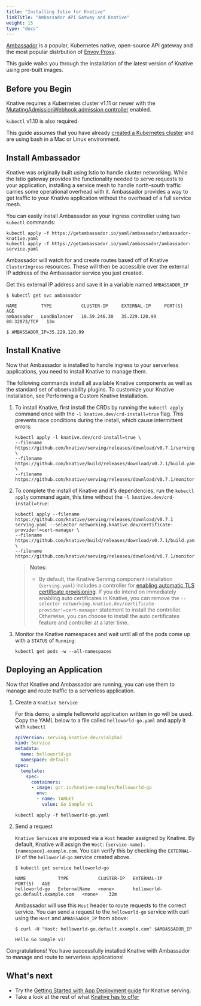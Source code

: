 ```yaml
---
title: "Installing Istio for Knative"
linkTitle: "Ambassador API Gatway and Knative"
weight: 15
type: "docs"
---
```


[Ambassador](https://www.getambassador.io/) is a popular, Kubernetes native,
 open-source API gateway and the most popular distrbution of 
 [Envoy Proxy](https://www.envoyproxy.io/).

This guide walks you through the installation of the latest version of Knative
 using pre-built images.

## Before you Begin

Knative requires a Kubernetes cluster v1.11 or newer with the 
[MutatingAdmissionWebhook admission controller](https://kubernetes.io/docs/reference/access-authn-authz/admission-controllers/#how-do-i-turn-on-an-admission-controller) 
enabled. 

`kubectl` v1.10 is also required. 

This guide assumes that you have already 
[created a Kubernetes cluster](https://kubernetes.io/docs/setup/) and are using
 bash in a Mac or Linux environment.

## Install Ambassador

Knative was originally built using Istio to handle cluster networking. While 
the Istio gateway provides the functionality needed to serve requests to your 
application, installing a service mesh to handle north-south traffic carries 
some operational overhead with it. Ambassador provides a way to get traffic to 
your Knative application without the overhead of a full service mesh.

You can easily install Ambassador as your ingress controller using two 
`kubectl` commands:

```
kubectl apply -f https://getambassador.io/yaml/ambassador/ambassador-knative.yaml
kubectl apply -f https://getambassador.io/yaml/ambassador/ambassador-service.yaml
```

Ambassador will watch for and create routes based off of Knative 
`ClusterIngress` resources. These will then be accessible over the external IP 
address of the Ambassador service you just created.

Get this external IP address and save it in a variable named `AMBASSADOR_IP`

```
$ kubectl get svc ambassador

NAME         TYPE           CLUSTER-IP     EXTERNAL-IP     PORT(S)        AGE
ambassador   LoadBalancer   10.59.246.30   35.229.120.99   80:32073/TCP   13m

$ AMBASSADOR_IP=35.229.120.99
```

## Install Knative

Now that Ambassador is installed to handle ingress to your serverless 
applications, you need to install Knative to manage them.

The following commands install all available Knative components as well as the 
standard set of observability plugins. To customize your Knative installation, 
see Performing a Custom Knative Installation.

1. To install Knative, first install the CRDs by running the `kubectl apply` 
command once with the `-l knative.dev/crd-install=true` flag. This prevents 
race conditions during the install, which cause intermittent errors:

    ```
    kubectl apply -l knative.dev/crd-install=true \
    --filename https://github.com/knative/serving/releases/download/v0.7.1/serving.yaml \
    --filename https://github.com/knative/build/releases/download/v0.7.1/build.yaml \
    --filename https://github.com/knative/serving/releases/download/v0.7.1/monitoring.yaml
    ```
2. To complete the install of Knative and it's dependencies, run the 
`kubectl apply` command again, this time without the 
`-l knative.dev/crd-install=true`:

    ```
    kubectl apply --filename https://github.com/knative/serving/releases/download/v0.7.1 serving.yaml --selector networking.knative.dev/certificate-provider!=cert-manager \
    --filename https://github.com/knative/build/releases/download/v0.7.1/build.yaml \
    --filename https://github.com/knative/serving/releases/download/v0.7.1/monitoring.yaml
    ```
   > **Notes**:
   >
   > - By default, the Knative Serving component installation (`serving.yaml`)
   >   includes a controller for
   >   [enabling automatic TLS certificate provisioning](../serving/using-auto-tls.md).
   >   If you do intend on immediately enabling auto certificates in Knative,
   >   you can remove the
   >   `--selector networking.knative.dev/certificate-provider!=cert-manager`
   >   statement to install the controller. Otherwise, you can choose to install
   >   the auto certificates feature and controller at a later time.

3. Monitor the Knative namespaces and wait until all of the pods come up with
 a `STATUS` of `Running`:

    ```
    kubectl get pods -w --all-namespaces
    ```

## Deploying an Application

Now that Knative and Ambassador are running, you can use them to manage and 
route traffic to a serverless application.

1. Create a `Knative Service`

   For this demo, a simple helloworld application written in go will be used.
   Copy the YAML below to a file called `helloworld-go.yaml` and apply it 
   with `kubectl`

    ```yaml
    apiVersion: serving.knative.dev/v1alpha1
    kind: Service
    metadata:
      name: helloworld-go
      namespace: default
    spec:
      template:
        spec:
          containers:
          - image: gcr.io/knative-samples/helloworld-go
            env: 
            - name: TARGET
              value: Go Sample v1
    ```

    ```
    kubectl apply -f helloworld-go.yaml
    ```

2. Send a request

    `Knative Service`s are exposed via a `Host` header assigned by Knative. 
    By default, Knative will assign the 
    `Host`: `{service-name}.{namespace}.example.com`. You can verify this by 
    checking the `EXTERNAL-IP` of the `helloworld-go` service created above.

    ```
    $ kubectl get service helloworld-go

    NAME            TYPE           CLUSTER-IP   EXTERNAL-IP                         PORT(S)   AGE
    helloworld-go   ExternalName   <none>       helloworld-go.default.example.com   <none>    32m
    ```

    Ambassador will use this `Host` header to route requests to the correct 
    service. You can send a request to the `helloworld-go` service with curl 
    using the `Host` and `AMBASSADOR_IP` from above:

    ```
    $ curl -H "Host: helloworld-go.default.example.com" $AMBASSADOR_IP

    Hello Go Sample v1!
    ```

Congratulations! You have successfully installed Knative with Ambassador to 
manage and route to serverless applications!

## What's next

- Try the
  [Getting Started with App Deployment guide](./getting-started-knative-app/)
  for Knative serving.
- Take a look at the rest of what 
  [Knative has to offer](https://knative.dev/docs/index.html)


